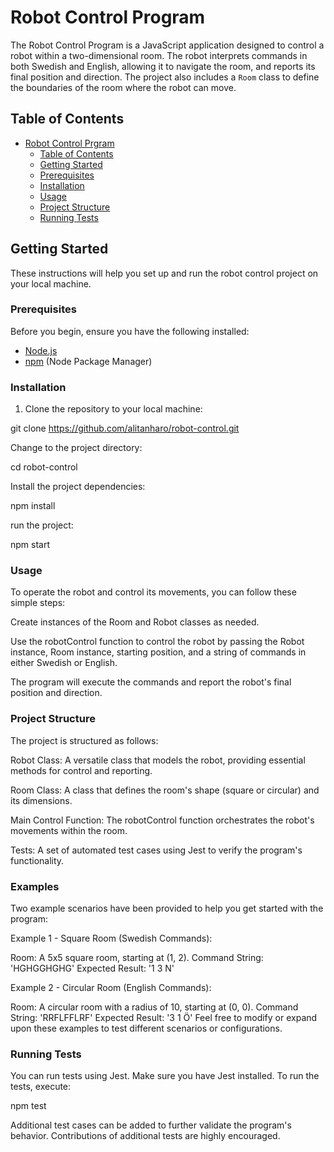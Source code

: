 # Robot Control Program

The Robot Control Program is a JavaScript application designed to control a robot within a two-dimensional room. The robot interprets commands in both Swedish and English, allowing it to navigate the room, and reports its final position and direction. 
The project also includes a `Room` class to define the boundaries of the room where the robot can move.

## Table of Contents

- [Robot Control Prgram](#robot-control-project)
  - [Table of Contents](#table-of-contents)
  - [Getting Started](#getting-started)
  - [Prerequisites](#prerequisites)
  - [Installation](#installation)
  - [Usage](#usage)
  - [Project Structure](#project-structure)
  - [Running Tests](#running-tests)
 

## Getting Started

These instructions will help you set up and run the robot control project on your local machine.

### Prerequisites

Before you begin, ensure you have the following installed:

- [Node.js](https://nodejs.org/)
- [npm](https://www.npmjs.com/) (Node Package Manager)

### Installation

1. Clone the repository to your local machine:


  git clone https://github.com/alitanharo/robot-control.git



  Change to the project directory:

  cd robot-control

  Install the project dependencies:

  npm install

  run the project: 

  npm start

### Usage


To operate the robot and control its movements, you can follow these simple steps:

Create instances of the Room and Robot classes as needed.

Use the robotControl function to control the robot by passing the Robot instance, Room instance, starting position, and a string of commands in either Swedish or English.

The program will execute the commands and report the robot's final position and direction.




### Project Structure


The project is structured as follows:

Robot Class: A versatile class that models the robot, providing essential methods for control and reporting.

Room Class: A class that defines the room's shape (square or circular) and its dimensions.

Main Control Function: The robotControl function orchestrates the robot's movements within the room.

Tests: A set of automated test cases using Jest to verify the program's functionality.

### Examples

Two example scenarios have been provided to help you get started with the program:

Example 1 - Square Room (Swedish Commands):

Room: A 5x5 square room, starting at (1, 2).
Command String: 'HGHGGHGHG'
Expected Result: '1 3 N'


Example 2 - Circular Room (English Commands):

Room: A circular room with a radius of 10, starting at (0, 0).
Command String: 'RRFLFFLRF'
Expected Result: '3 1 Ö'
Feel free to modify or expand upon these examples to test different scenarios or configurations.

### Running Tests

You can run tests using Jest. Make sure you have Jest installed. To run the tests, execute:

npm test

Additional test cases can be added to further validate the program's behavior. Contributions of additional tests are highly encouraged.